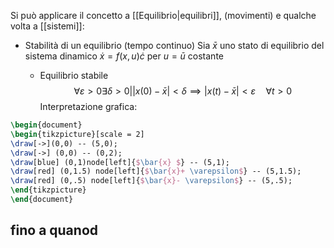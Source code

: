 Si può applicare il concetto a [[Equilibrio|equilibri]], (movimenti) e qualche volta a [[sistemi]]:
 - Stabilità di un equilibrio (tempo continuo)
	 Sia $\bar{x}$ uno stato di equilibrio del sistema dinamico $\dot{x} = f(x,u) \dot{c}$ per $u = \bar{u}$ costante
	 
	- Equilibrio stabile $$\forall \varepsilon > 0 \exists \delta > 0 | \lvert x(0) - \bar{x} \rvert < \delta \implies \lvert x(t) - \bar{x} \rvert < \varepsilon \quad\forall t > 0$$
	  Interpretazione grafica:
```tikz
\begin{document}
\begin{tikzpicture}[scale = 2]
\draw[->](0,0) -- (5,0);
\draw[->] (0,0) -- (0,2);
\draw[blue] (0,1)node[left]{$\bar{x} $} -- (5,1);
\draw[red] (0,1.5) node[left]{$\bar{x}+ \varepsilon$} -- (5,1.5);
\draw[red] (0,.5) node[left]{$\bar{x}- \varepsilon$} -- (5,.5); 
\end{tikzpicture}
\end{document}
```
fino a  quanod
- 
	  
	  
